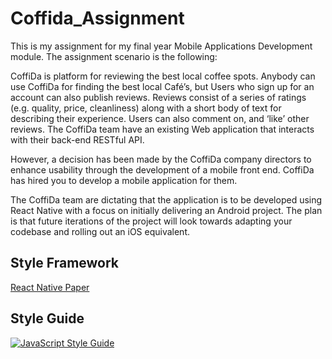 # Coffida_Assignment

This is my assignment for my final year Mobile Applications Development module. 
The assignment scenario is the following:

CoffiDa is platform for reviewing the best local coffee spots. Anybody can use CoffiDa for finding the
best local Café’s, but Users who sign up for an account can also publish reviews. Reviews consist of a
series of ratings (e.g. quality, price, cleanliness) along with a short body of text for describing their
experience. Users can also comment on, and ‘like’ other reviews.
The CoffiDa team have an existing Web application that interacts with their back-end RESTful API.

However, a decision has been made by the CoffiDa company directors to enhance usability through
the development of a mobile front end. CoffiDa has hired you to develop a mobile application for
them.

The CoffiDa team are dictating that the application is to be developed using React Native with a
focus on initially delivering an Android project. The plan is that future iterations of the project will
look towards adapting your codebase and rolling out an iOS equivalent. 

## Style Framework 

[React Native Paper](https://callstack.github.io/react-native-paper/index.html)

## Style Guide

[![JavaScript Style Guide](https://cdn.rawgit.com/standard/standard/master/badge.svg)](https://github.com/standard/standard)
